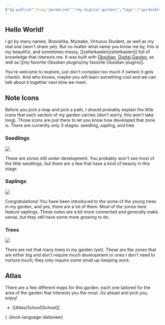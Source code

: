 ```yaml
---
{"dg-publish":true,"permalink":"/my-digital-garden/","tags":["gardenEntry"],"noteIcon":""}
---
```


## Hello World!
I go by many names, Bravishka, Mystake, Virtuous Student, as well as my real one (won't share yet). But no matter what name you know me by, this is my beautiful, and sometimes messy, [[zettelkasten\|zettelkasten]] full of knowledge that interests me. It was built with [Obsidian](https://obsidian.md/), [Digital Garden](https://github.com/oleeskild/obsidian-digital-garden), as well as [[my favorite Obsidian plugins\|my favorite Obsidian plugins]].

You're welcome to explore, just don't complain too much if (when) it gets chaotic. And who knows, maybe you will learn something cool and we can talk about it together next time we meet.
## Note Icons
Before you pick a map and pick a path, I should probably explain the little icons that each section of my garden carries (don't worry, this won't take long). Those icons are just there to let you know how developed that zone is. There are currently only 3 stages: seedling, sapling, and tree.
### Seedlings
![](/img/tree-1.svg)

These are zones still under development. You probably won't see most of the little seedlings, but there are a few that have a kind of beauty in this stage.

### Saplings
![](/img/tree-2.svg)

Congratulations! You have been introduced to the some of the young trees in my garden, and yes, there are a lot of them. Most of the zones here feature saplings. These notes are a bit more connected and generally make sense, but they still have some more growing to do.
### Trees
![](/img/tree-3.svg)

There are not that many trees in my garden (yet). These are the zones that are either big and don't require much development or ones I don't need to nurture much; they only require some small up-keeping work.

## Atlas
There are a few different maps for this garden, each one tailored for the area of the garden that interests you the most. Go ahead and pick you, enjoy!

- [[Atlas/School\|School]]

{ .block-language-dataview}

